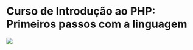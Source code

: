 # Curso de Introdução ao PHP: Primeiros passos com a linguagem
![](https://www.alura.com.br/assets/api/share/curso-php-primeiros-passos.png)

